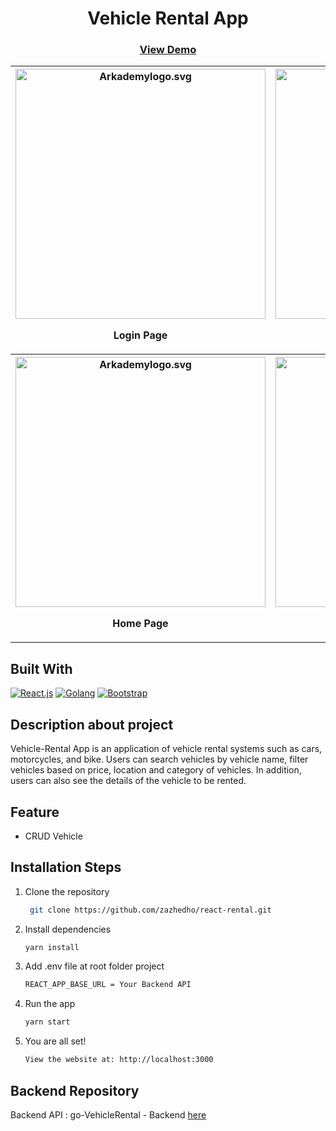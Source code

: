 <h1 align="center">Vehicle Rental App</h1>

<h3 align="center">
    <a href="https://govehiclerental.netlify.app/" target="blank">View Demo</a>
</h3>
  
  <div align="center">
    <table>
  <tr>
    <th>
      <img src="https://res.cloudinary.com/zazh/image/upload/v1665463176/image/login_whshen.png" width="400px" alt="Arkademylogo.svg" />
        <p align="center">Login Page</p>
    </th>
    <th>
      <img src="https://res.cloudinary.com/zazh/image/upload/v1665463174/image/vehicle-type_hytktu.png" width="400px" alt="Arkademylogo.svg" />
        <p align="center">Vehicle Type Page</p>
    </th>
  </tr>
 <tr>
    <th>
      <img src="https://res.cloudinary.com/zazh/image/upload/v1665463173/image/home_ah8b8l.png" width="400px" alt="Arkademylogo.svg" />
        <p align="center">Home Page</p>
    </th>
    <th>
      <img src="https://res.cloudinary.com/zazh/image/upload/v1665463172/image/detail_oa1v9z.png" width="400px" alt="Arkademylogo.svg" />
        <p align="center">Detail Page</p>
    </th>
  </tr>
</table>
  </div>

## Built With

[![React.js](https://img.shields.io/badge/React.js-18.x-orange.svg?style=rounded-square)](https://reactjs.org/)
[![Golang](https://img.shields.io/badge/Golang-v.1.19.x-blue.svg?style=rounded-square)](https://golang.org/)
[![Bootstrap](https://img.shields.io/badge/Bootstrap-v5.2.x-blue)](https://github.com/react-bootstrap/react-bootstrap)

## Description about project

Vehicle-Rental App is an application of vehicle rental systems such as cars, motorcycles, and bike. Users can search vehicles by vehicle name, filter vehicles based on price, location and category of vehicles. In addition, users can also see the details of the vehicle to be rented.

## Feature

- CRUD Vehicle

## Installation Steps

1. Clone the repository

   ```bash
    git clone https://github.com/zazhedho/react-rental.git
   ```

2. Install dependencies

   ```bash
   yarn install
   ```

3. Add .env file at root folder project

   ```sh
   REACT_APP_BASE_URL = Your Backend API
   ```

4. Run the app

   ```bash
   yarn start
   ```

5. You are all set!

   ```bash
   View the website at: http://localhost:3000
   ```

## Backend Repository

Backend API : go-VehicleRental - Backend [here](https://github.com/zazhedho/gorental.git)
